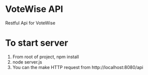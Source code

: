 # VoteWise API

Restful Api for VoteWise

# To start server

1) From root of project, npm install
2) node server.js
3) You can the make HTTP request from http://localhost:8080/api
